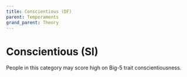 ```yaml
---
title: Conscientious (DF)
parent: Temperaments
grand_parent: Theory
---
```


# Conscientious (SI)

People in this category may score high on Big-5 trait conscientiousness.
